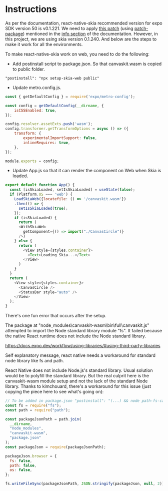# Instructions
As per the documentation, react-native-skia recommended version for expo SDK version 50 is v0.1.221. We need to apply [this patch](https://github.com/Shopify/react-native-skia/files/14357144/%40shopify%2Breact-native-skia%2B0.1.221.patch) (using [patch-package](https://www.npmjs.com/package/patch-package)) mentioned in the [info section](https://shopify.github.io/react-native-skia/docs/getting-started/web/#expo) of the documentation.
However, in this project, we are using skia version 0.1.240. And below are the steps to make it work for all the environments.

To make react-native-skia work on web, you need to do the following:
- Add postinstall script to package.json. So that canvaskit.wasm is copied to public folder.
```
"postinstall": "npx setup-skia-web public"
```
- Update metro.config.js.
```js
const { getDefaultConfig } = require('expo/metro-config');

const config = getDefaultConfig(__dirname, {
    isCSSEnabled: true,
});

config.resolver.assetExts.push('wasm');
config.transformer.getTransformOptions = async () => ({
    transform: {
        experimentalImportSupport: false,
        inlineRequires: true,
    },
});

module.exports = config;
```
- Update App.js so that it can render the component on Web when Skia is loaded.
```js
export default function App() {
  const [isSkiaLoaded, setIsSkiaLoaded] = useState(false);
  if (Platform.OS === 'web') {
    LoadSkiaWeb({locatefile: () => '/canvaskit.wasm'})
    .then(() => {
      setIsSkiaLoaded(true);
    });
    if (isSkiaLoaded) {
      return (
      <WithSkiaWeb
        getComponent={() => import("./CanvasCircle")}
      />)
    } else {
      return (
        <View style={styles.container}>
          <Text>Loading Skia...</Text>
        </View>
      )
    }
  }
  return (
    <View style={styles.container}>
      <CanvasCircle />
      <StatusBar style="auto" />
    </View>
  );
}
```

There's one fun error that occurs after the setup. 

The package at "node_modules\canvaskit-wasm\bin\full\canvaskit.js" attempted to import the Node standard library module "fs".
It failed because the native React runtime does not include the Node standard library.

https://docs.expo.dev/workflow/using-libraries/#using-third-party-libraries

Self explanatory message, react native needs a workaround for standard node library like fs and path.

React Native does not include Node.js's standard library. Usual solution would be to polyfill the standard library. But the real culprit here is the canvaskit-wasm module setup and not the lack of the standard Node library. Thanks to kimchouard, there's a workaround for this issue (just copying the piece here to see what's going on):


```js
// To be added in package.json "postinstall": "(...) && node path-fs-canvaskit-postinstall.js"
const fs = require("fs");
const path = require("path");

const packageJsonPath = path.join(
  __dirname,
  "node_modules",
  "canvaskit-wasm",
  "package.json"
);
const packageJson = require(packageJsonPath);

packageJson.browser = {
  fs: false,
  path: false,
  os: false,
};

fs.writeFileSync(packageJsonPath, JSON.stringify(packageJson, null, 2));
